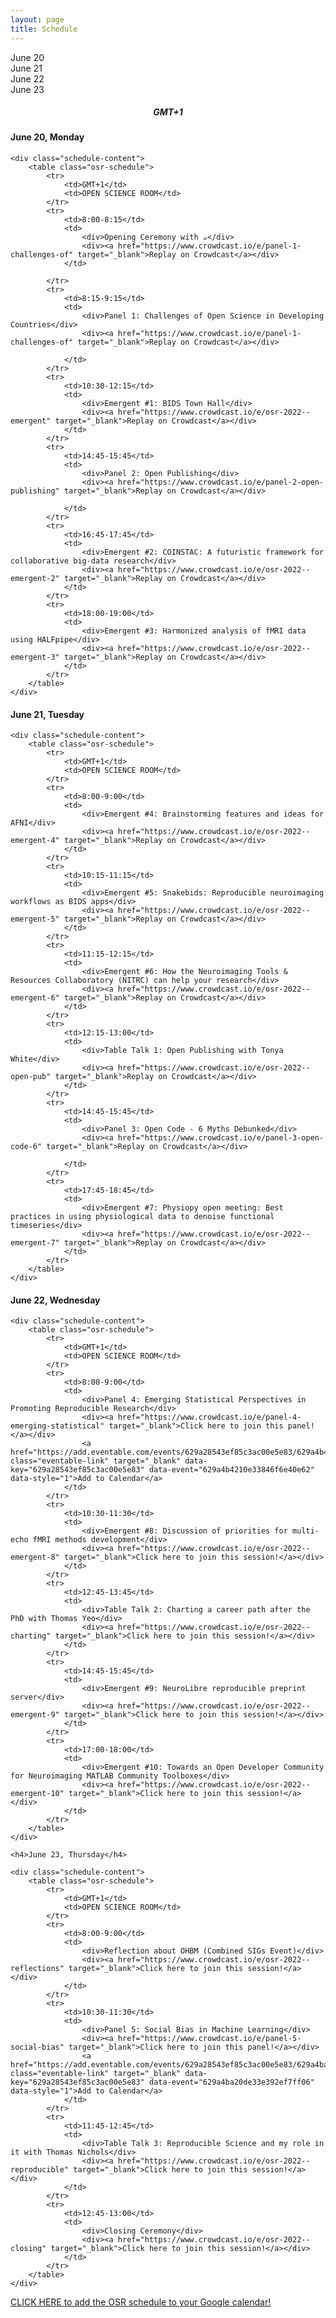 ```yaml
---
layout: page
title: Schedule
---
```



<script>
const ALL_DAYS = ["06-20", "06-21", "06-22", "06-23"];

function setupActiveDayTab(activeDay) {
    /* First, remove the "active" classname for all tabs */
    ALL_DAYS.forEach(day => {
        let divDay = document.getElementById(`day-${day}`);
        divDay.className = divDay.className.replace("active", "");
    });
    
    /* Then add it to the appropriate day */
    let divDay = document.getElementById(`day-${activeDay}`);
    divDay.className = `${divDay.className} active`;
}

function setupActiveDaySchedule(activeDay) {
    /* First, hide all the schedule blocks */
    ALL_DAYS.forEach(day => {
        let divDay = document.getElementById(`schedule-${day}`);
        divDay.className = divDay.className.replace("active", "");
    });
    
    /* Then display:block to show the appropriate one */
    let divDay = document.getElementById(`schedule-${activeDay}`);
    divDay.className = `${divDay.className} active`;
}

function showScheduleForDay(day) {
    setupActiveDayTab(day);
    setupActiveDaySchedule(day);
}
</script>


<div class="schedule-days">
  <div id="day-06-20" class="schedule-day active" onclick="showScheduleForDay('06-20')">June 20</div>
  <div id="day-06-21" class="schedule-day" onclick="showScheduleForDay('06-21')">June 21</div>
  <div id="day-06-22" class="schedule-day" onclick="showScheduleForDay('06-22')">June 22</div>
  <div id="day-06-23" class="schedule-day" onclick="showScheduleForDay('06-23')">June 23</div>
</div>

<h5 style="text-align: center;">
GMT+1
</h5>


<div id="schedule-06-20" class="schedule-block active">
    <h4>June 20, Monday</h4>

    <div class="schedule-content">
        <table class="osr-schedule">
            <tr>
                <td>GMT+1</td>
                <td>OPEN SCIENCE ROOM</td>
            </tr>
            <tr>
                <td>8:00-8:15</td>
                <td>
                    <div>Opening Ceremony with ☕</div>
                    <div><a href="https://www.crowdcast.io/e/panel-1-challenges-of" target="_blank">Replay on Crowdcast</a></div>
                </td>

            </tr>
            <tr>
                <td>8:15-9:15</td>
                <td>
                    <div>Panel 1: Challenges of Open Science in Developing Countries</div>
                    <div><a href="https://www.crowdcast.io/e/panel-1-challenges-of" target="_blank">Replay on Crowdcast</a></div>
<!--                     <a href="https://add.eventable.com/events/629a28543ef85c3ac00e5e83/629a28568622ac08962b8c7f" class="eventable-link" target="_blank" data-key="629a28543ef85c3ac00e5e83" data-event="629a28568622ac08962b8c7f" data-style="1">Add to Calendar</a> -->
                </td>
            </tr>
            <tr>
                <td>10:30-12:15</td>
                <td>
                    <div>Emergent #1: BIDS Town Hall</div>
                    <div><a href="https://www.crowdcast.io/e/osr-2022--emergent" target="_blank">Replay on Crowdcast</a></div>
                </td>
            </tr>
            <tr>
                <td>14:45-15:45</td>
                <td>
                    <div>Panel 2: Open Publishing</div>
                    <div><a href="https://www.crowdcast.io/e/panel-2-open-publishing" target="_blank">Replay on Crowdcast</a></div>
<!--                     <a href="https://add.eventable.com/events/629a28543ef85c3ac00e5e83/629a4a43a7c9374f60d948fd/" class="eventable-link" target="_blank" data-key="629a28543ef85c3ac00e5e83" data-event="629a4a43a7c9374f60d948fd" data-style="1">Add to Calendar</a> -->
                </td>
            </tr>
            <tr>
                <td>16:45-17:45</td>
                <td>
                    <div>Emergent #2: COINSTAC: A futuristic framework for collaborative big-data research</div>
                    <div><a href="https://www.crowdcast.io/e/osr-2022--emergent-2" target="_blank">Replay on Crowdcast</a></div>
                </td>
            </tr>
            <tr>
                <td>18:00-19:00</td>
                <td>
                    <div>Emergent #3: Harmonized analysis of fMRI data using HALFpipe</div>
                    <div><a href="https://www.crowdcast.io/e/osr-2022--emergent-3" target="_blank">Replay on Crowdcast</a></div>
                </td>
            </tr>
        </table>
    </div>
</div>

<div id="schedule-06-21" class="schedule-block">
    <h4>June 21, Tuesday</h4>

    <div class="schedule-content">
        <table class="osr-schedule">
            <tr>
                <td>GMT+1</td>
                <td>OPEN SCIENCE ROOM</td>
            </tr>
            <tr>
                <td>8:00-9:00</td>
                <td>
                    <div>Emergent #4: Brainstorming features and ideas for AFNI</div>
                    <div><a href="https://www.crowdcast.io/e/osr-2022--emergent-4" target="_blank">Replay on Crowdcast</a></div>
                </td>
            </tr>
            <tr>
                <td>10:15-11:15</td>
                <td>
                    <div>Emergent #5: Snakebids: Reproducible neuroimaging workflows as BIDS apps</div>
                    <div><a href="https://www.crowdcast.io/e/osr-2022--emergent-5" target="_blank">Replay on Crowdcast</a></div>
                </td>
            </tr>
            <tr>
                <td>11:15-12:15</td>
                <td>
                    <div>Emergent #6: How the Neuroimaging Tools & Resources Collaboratory (NITRC) can help your research</div>
                    <div><a href="https://www.crowdcast.io/e/osr-2022--emergent-6" target="_blank">Replay on Crowdcast</a></div>
                </td>
            </tr>
            <tr>
                <td>12:15-13:00</td>
                <td>
                    <div>Table Talk 1: Open Publishing with Tonya White</div>
                    <div><a href="https://www.crowdcast.io/e/osr-2022--open-pub" target="_blank">Replay on Crowdcast</a></div>
                </td>
            </tr>
            <tr>
                <td>14:45-15:45</td>
                <td>
                    <div>Panel 3: Open Code - 6 Myths Debunked</div>
                    <div><a href="https://www.crowdcast.io/e/panel-3-open-code-6" target="_blank">Replay on Crowdcast</a></div>
<!--                     <a href="https://add.eventable.com/events/629a28543ef85c3ac00e5e83/629a4a43a7c9374f60d948fd/" data-event="629a4a43a7c9374f60d948fd" class="eventable-link" target="_blank" data-key="629a28543ef85c3ac00e5e83" data-style="1">Add to Calendar</a> -->
                </td>
            </tr>
            <tr>
                <td>17:45-18:45</td>
                <td>
                    <div>Emergent #7: Physiopy open meeting: Best practices in using physiological data to denoise functional timeseries</div>
                    <div><a href="https://www.crowdcast.io/e/osr-2022--emergent-7" target="_blank">Replay on Crowdcast</a></div>
                </td>
            </tr>
        </table>
    </div>
</div>

<div id="schedule-06-22" class="schedule-block">
    <h4>June 22, Wednesday</h4>

    <div class="schedule-content">
        <table class="osr-schedule">
            <tr>
                <td>GMT+1</td>
                <td>OPEN SCIENCE ROOM</td>
            </tr>
            <tr>
                <td>8:00-9:00</td>
                <td>
                    <div>Panel 4: Emerging Statistical Perspectives in Promoting Reproducible Research</div>
                    <div><a href="https://www.crowdcast.io/e/panel-4-emerging-statistical" target="_blank">Click here to join this panel!</a></div>
                    <a href="https://add.eventable.com/events/629a28543ef85c3ac00e5e83/629a4b4210e33846f6e40e62/" class="eventable-link" target="_blank" data-key="629a28543ef85c3ac00e5e83" data-event="629a4b4210e33846f6e40e62" data-style="1">Add to Calendar</a>
                </td>
            </tr>
            <tr>
                <td>10:30-11:30</td>
                <td>
                    <div>Emergent #8: Discussion of priorities for multi-echo fMRI methods development</div>
                    <div><a href="https://www.crowdcast.io/e/osr-2022--emergent-8" target="_blank">Click here to join this session!</a></div>
                </td>
            </tr>
            <tr>
                <td>12:45-13:45</td>
                <td>
                    <div>Table Talk 2: Charting a career path after the PhD with Thomas Yeo</div>
                    <div><a href="https://www.crowdcast.io/e/osr-2022--charting" target="_blank">Click here to join this session!</a></div>
                </td>
            </tr>
            <tr>
                <td>14:45-15:45</td>
                <td>
                    <div>Emergent #9: NeuroLibre reproducible preprint server</div>
                    <div><a href="https://www.crowdcast.io/e/osr-2022--emergent-9" target="_blank">Click here to join this session!</a></div>
                </td>
            </tr>
            <tr>
                <td>17:00-18:00</td>
                <td>
                    <div>Emergent #10: Towards an Open Developer Community for Neuroimaging MATLAB Community Toolboxes</div>
                    <div><a href="https://www.crowdcast.io/e/osr-2022--emergent-10" target="_blank">Click here to join this session!</a></div>
                </td>
            </tr>
        </table>
    </div>
</div>
<div id="schedule-06-23" class="schedule-block">

    <h4>June 23, Thursday</h4>

    <div class="schedule-content">   
        <table class="osr-schedule">
            <tr>
                <td>GMT+1</td>
                <td>OPEN SCIENCE ROOM</td>
            </tr>
            <tr>
                <td>8:00-9:00</td>
                <td>
                    <div>Reflection about OHBM (Combined SIGs Event)</div>
                    <div><a href="https://www.crowdcast.io/e/osr-2022--reflections" target="_blank">Click here to join this session!</a></div>
                </td>
            </tr>
            <tr>
                <td>10:30-11:30</td>
                <td>
                    <div>Panel 5: Social Bias in Machine Learning</div>
                    <div><a href="https://www.crowdcast.io/e/panel-5-social-bias" target="_blank">Click here to join this panel!</a></div>
                    <a href="https://add.eventable.com/events/629a28543ef85c3ac00e5e83/629a4ba20de33e392ef7ff06/" class="eventable-link" target="_blank" data-key="629a28543ef85c3ac00e5e83" data-event="629a4ba20de33e392ef7ff06" data-style="1">Add to Calendar</a>
                </td>
            </tr>
            <tr>
                <td>11:45-12:45</td>
                <td>
                    <div>Table Talk 3: Reproducible Science and my role in it with Thomas Nichols</div>
                    <div><a href="https://www.crowdcast.io/e/osr-2022--reproducible" target="_blank">Click here to join this session!</a></div>
                </td>
            </tr>
            <tr>
                <td>12:45-13:00</td>
                <td>
                    <div>Closing Ceremony</div>
                    <div><a href="https://www.crowdcast.io/e/osr-2022--closing" target="_blank">Click here to join this session!</a></div>
                </td>
            </tr>
        </table>
    </div>

</div>

<div class="schedule-leave-space-before-footer">
    <a href="https://calendar.google.com/calendar/u/0?cid=MjQydjZtZGFpcWQydWM0YzVlNDcxazA2Nm9AZ3JvdXAuY2FsZW5kYXIuZ29vZ2xlLmNvbQ" target="_blank">CLICK HERE to add the OSR schedule to your Google calendar!</a>
</div>

<script>!function(d,s,id){var js,fjs=d.getElementsByTagName(s)[0];if(!d.getElementById(id)){js=d.createElement(s);js.id=id;js.src='https://plugins.eventable.com/eventable.js';fjs.parentNode.insertBefore(js,fjs);}}(document,'script', 'eventable-script');</script>

